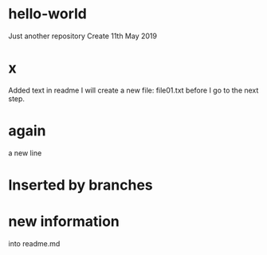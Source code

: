 # hello-world
Just another repository
Create 11th May 2019
# x
Added text in readme
I will create a new file: file01.txt
before I go to the next step.
# again 
a new line
# Inserted by branches
# new information 
into readme.md
